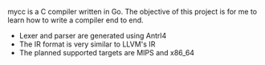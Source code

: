 mycc is a C compiler written in Go. The objective of this project is for me to learn how to write a compiler end to end.

- Lexer and parser are generated using Antrl4
- The IR format is very similar to LLVM's IR
- The planned supported targets are MIPS and x86_64

